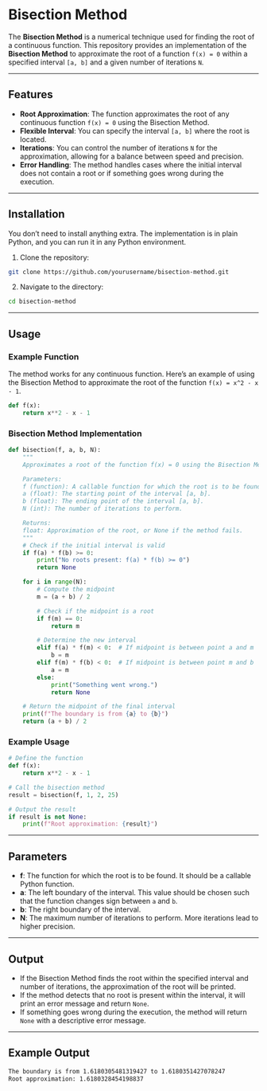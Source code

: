 # Bisection Method

The **Bisection Method** is a numerical technique used for finding the root of a continuous function. This repository provides an implementation of the **Bisection Method** to approximate the root of a function `f(x) = 0` within a specified interval `[a, b]` and a given number of iterations `N`.

---

## Features

- **Root Approximation**: The function approximates the root of any continuous function `f(x) = 0` using the Bisection Method.
- **Flexible Interval**: You can specify the interval `[a, b]` where the root is located.
- **Iterations**: You can control the number of iterations `N` for the approximation, allowing for a balance between speed and precision.
- **Error Handling**: The method handles cases where the initial interval does not contain a root or if something goes wrong during the execution.

---

## Installation

You don’t need to install anything extra. The implementation is in plain Python, and you can run it in any Python environment.

1. Clone the repository:

```bash
git clone https://github.com/yourusername/bisection-method.git
```

2. Navigate to the directory:

```bash
cd bisection-method
```

---

## Usage

### Example Function

The method works for any continuous function. Here’s an example of using the Bisection Method to approximate the root of the function `f(x) = x^2 - x - 1`.

```python
def f(x):
    return x**2 - x - 1
```

### Bisection Method Implementation

```python
def bisection(f, a, b, N):
    """
    Approximates a root of the function f(x) = 0 using the Bisection Method.

    Parameters:
    f (function): A callable function for which the root is to be found.
    a (float): The starting point of the interval [a, b].
    b (float): The ending point of the interval [a, b].
    N (int): The number of iterations to perform.

    Returns:
    float: Approximation of the root, or None if the method fails.
    """
    # Check if the initial interval is valid
    if f(a) * f(b) >= 0:
        print("No roots present: f(a) * f(b) >= 0")
        return None

    for i in range(N):
        # Compute the midpoint
        m = (a + b) / 2

        # Check if the midpoint is a root
        if f(m) == 0:
            return m

        # Determine the new interval
        elif f(a) * f(m) < 0:  # If midpoint is between point a and m
            b = m
        elif f(m) * f(b) < 0:  # If midpoint is between point m and b
            a = m
        else:
            print("Something went wrong.")
            return None

    # Return the midpoint of the final interval
    print(f"The boundary is from {a} to {b}")
    return (a + b) / 2
```

### Example Usage

```python
# Define the function
def f(x):
    return x**2 - x - 1

# Call the bisection method
result = bisection(f, 1, 2, 25)

# Output the result
if result is not None:
    print(f"Root approximation: {result}")
```

---

## Parameters

- **f**: The function for which the root is to be found. It should be a callable Python function.
- **a**: The left boundary of the interval. This value should be chosen such that the function changes sign between `a` and `b`.
- **b**: The right boundary of the interval.
- **N**: The maximum number of iterations to perform. More iterations lead to higher precision.

---

## Output

- If the Bisection Method finds the root within the specified interval and number of iterations, the approximation of the root will be printed.
- If the method detects that no root is present within the interval, it will print an error message and return `None`.
- If something goes wrong during the execution, the method will return `None` with a descriptive error message.

---

## Example Output

```bash
The boundary is from 1.6180305481319427 to 1.6180351427078247
Root approximation: 1.6180328454198837
```
